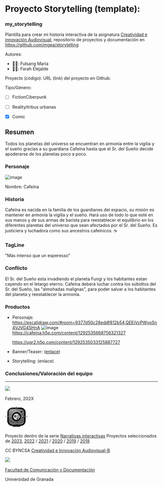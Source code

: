 
# Proyecto Storytelling (template): 
### my_storytelling
Plantilla para crear mi historia interactiva de la asignatura [Creatividad e innovación Audiovisual](https://www.ugr.es/estudiantes/grados/grado-comunicacion-audiovisual/creacion-difusion-nuevos-contenidos-audiovis), repositorio de proyectos y documentación en https://github.com/mgea/storytelling




Autores:  
<!---
Incluir lista de personas del grupo 
Se puede añadir enlace a página personal de github o lo que se quiera...(optativo)
-->

- 🧚‍♀️: Fulsang María
- 🧚‍♀️: Farah Elejalde



Proyecto (código): 
URL (link) del proyecto en Github: 


Tipo/Género:  
- [ ] FictionCiberpunk  
- [ ] Reality/tribus urbanas  
- [x] Comic




## Resumen
Todos los planetas del universo se encuentran en armonía entre la vigilia y el sueño gracias a su guardiana Cafeína hasta que el Sr. del Sueño decide apoderarse de los planetas poco a poco.

### Personaje

![image](https://github.com/user-attachments/assets/9546236c-9f10-483d-b00a-c383c662d002)

Nombre: Cafeína


### Historia
Cafeína es nacida en la familia de los guardianes del espacio, su misión es mantener en armonía la vigilia y el sueño. Hará uso de todo lo que esté en sus manos y de sus armas de barista para reestablecer el equilibrio en los diferentes planetas del universo que sean afectados por el Sr. del Sueño. Es justiciera y luchadora como sus ancestros cafeínicos. ☕

### TagLine
"Más intenso que un esperesso"

### Conflicto 
El Sr. del Sueño esta invadiendo el planeta Fungi y los habitantes estan cayendo en el letargo eterno. Cafeína deberá luchar contra los súbidtos del Sr. del Sueño, las "almohadas malignas", para poder salvar a los habitantes del planeta y reestablecer la armonía. 

### Productos

- Personaje: https://excalidraw.com/#room=9377d50c28eddf812b54,QEEjVcPWyoSn4VJVG4SHnA 
![image](https://github.com/user-attachments/assets/39e3f509-6c28-42a0-a679-68547dd4bfe5)
https://cafeina.h5p.com/content/1292535668756321327

  https://ugr2.h5p.com/content/1292535033125887727
- Banner/Teaser:  ([enlace](https://www.figma.com/design/x899s2KarmKJ49B6xvAGAE/Sin-título?node-id=0-1&p=f&t=uuqoBfVEbW4arLnc-0)) 


- Storytelling: (enlace) 




### Conclusiones/Valoración del equipo






------
![](https://upload.wikimedia.org/wikipedia/commons/thumb/6/62/CC-BY-SA-Andere_Wikis_%28v%29.svg/200px-CC-BY-SA-Andere_Wikis_%28v%29.svg.png)

<!---
Lista completa de emojis de markDown - https://gist.github.com/rxaviers/7360908) 
-->

Febrero, 202X

![](https://github.com/mgea/CRIAv/blob/main/logo_criav75.png)

Proyecto dentro de la serie [Narrativas interactivas](https://github.com/mgea/storytelling/blob/master/What_is_a_digital_storytelling.md) 
Proyectos seleccionados de [2023](https://github.com/mgea/storytelling/tree/master/2023), [2022](https://github.com/mgea/storytelling/blob/master/2022/readme.md) / [2021](https://github.com/mgea/storytelling/blob/master/2021/readme.md) / [2020](https://github.com/mgea/storytelling/blob/master/2020/readme.md)  / 
[2019](https://github.com/mgea/storytelling/blob/master/2019/readme.md) / [2018](https://github.com/mgea/storytelling/blob/master/2018/readme.md) 

CC BYNCSA [Creatividad e Innovación Audiovisual-B](https://github.com/mgea/criav/)

<img src="https://mirrors.creativecommons.org/presskit/buttons/88x31/png/by-nc-sa.png"  width="75" > 

[Facultad de Comunicación y Documentación](http://fcd.ugr.es)

Universidad de Granada
